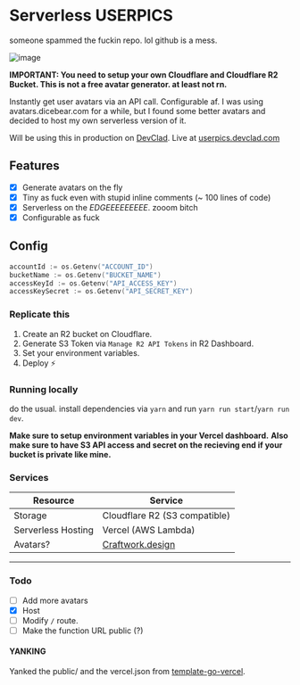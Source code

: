 # Serverless USERPICS

someone spammed the fuckin repo. lol github is a mess.


![image](https://user-images.githubusercontent.com/41021374/191885183-988afc3c-d8eb-4d33-972f-f9c8169cc8d9.png)


**IMPORTANT: You need to setup your own Cloudflare and Cloudflare R2 Bucket. This is not a free avatar generator. at least not rn.**

Instantly get user avatars via an API call. Configurable af.
I was using avatars.dicebear.com for a while, but I found some better avatars and decided to host my own serverless version of it.

Will be using this in production on [DevClad](https://devclad.com).
Live at [userpics.devclad.com](https://userpics.devclad.com)

## Features

- [x] Generate avatars on the fly
- [x] Tiny as fuck even with stupid inline comments (~ 100 lines of code)
- [x] Serverless on the *EDGEEEEEEEEE*. zooom bitch
- [x] Configurable as fuck

## Config

``` go
accountId := os.Getenv("ACCOUNT_ID")
bucketName := os.Getenv("BUCKET_NAME")
accessKeyId := os.Getenv("API_ACCESS_KEY")
accessKeySecret := os.Getenv("API_SECRET_KEY")
```

### Replicate this

1. Create an R2 bucket on Cloudflare.
2. Generate S3 Token via `Manage R2 API Tokens` in R2 Dashboard.
3. Set your environment variables.
4. Deploy ⚡

### Running locally

do the usual. install dependencies via `yarn` and run `yarn run start`/`yarn run dev`.

**Make sure to setup environment variables in your Vercel dashboard.**
**Also make sure to have S3 API access and secret on the recieving end if your bucket is private like mine.**

### Services

| Resource | Service |
| --- | --- |
| Storage | Cloudflare R2 (S3 compatible) |
| Serverless Hosting | Vercel (AWS Lambda) |
| Avatars? | [Craftwork.design](https://craftwork.design) |

---

### Todo

- [ ] Add more avatars
- [X] Host
- [ ] Modify `/` route.
- [ ] Make the function URL public (?)

#### YANKING

Yanked the public/ and the vercel.json from [template-go-vercel](https://github.com/riccardogiorato/template-go-vercel).
